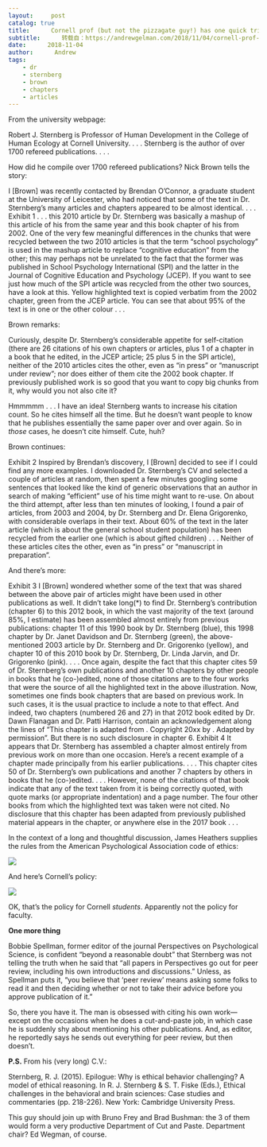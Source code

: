 ```yaml
---
layout:     post
catalog: true
title:      Cornell prof (but not the pizzagate guy!) has one quick trick to getting 1700 peer reviewed publications on your CV
subtitle:      转载自：https://andrewgelman.com/2018/11/04/cornell-prof-not-pizzagate-guy-one-quick-trick-getting-1700-peer-reviewed-publications-cv/
date:      2018-11-04
author:      Andrew
tags:
    - dr
    - sternberg
    - brown
    - chapters
    - articles
---
```





From the university webpage:

> 
Robert J. Sternberg is Professor of Human Development in the College of Human Ecology at Cornell University. . . . Sternberg is the author of over 1700 refereed publications. . . .


How did he compile over 1700 refereed publications? Nick Brown tells the story:

> 
I [Brown] was recently contacted by Brendan O’Connor, a graduate student at the University of Leicester, who had noticed that some of the text in Dr. Sternberg’s many articles and chapters appeared to be almost identical. . . .
Exhibit 1 . . . this 2010 article by Dr. Sternberg was basically a mashup of this article of his from the same year and this book chapter of his from 2002. One of the very few meaningful differences in the chunks that were recycled between the two 2010 articles is that the term “school psychology” is used in the mashup article to replace “cognitive education” from the other; this may perhaps not be unrelated to the fact that the former was published in School Psychology International (SPI) and the latter in the Journal of Cognitive Education and Psychology (JCEP). If you want to see just how much of the SPI article was recycled from the other two sources, have a look at this. Yellow highlighted text is copied verbatim from the 2002 chapter, green from the JCEP article. You can see that about 95% of the text is in one or the other colour . . .


Brown remarks:

> 
Curiously, despite Dr. Sternberg’s considerable appetite for self-citation (there are 26 citations of his own chapters or articles, plus 1 of a chapter in a book that he edited, in the JCEP article; 25 plus 5 in the SPI article), neither of the 2010 articles cites the other, even as “in press” or “manuscript under review”; nor does either of them cite the 2002 book chapter. If previously published work is so good that you want to copy big chunks from it, why would you not also cite it?


Hmmmmm . . . I have an idea! Sternberg wants to increase his citation count. So he cites himself all the time. But he doesn’t want people to know that he publishes essentially the same paper over and over again. So in *those* cases, he doesn’t cite himself. Cute, huh?

Brown continues:

> 
Exhibit 2
Inspired by Brendan’s discovery, I [Brown] decided to see if I could find any more examples. I downloaded Dr. Sternberg’s CV and selected a couple of articles at random, then spent a few minutes googling some sentences that looked like the kind of generic observations that an author in search of making “efficient” use of his time might want to re-use. On about the third attempt, after less than ten minutes of looking, I found a pair of articles, from 2003 and 2004, by Dr. Sternberg and Dr. Elena Grigorenko, with considerable overlaps in their text. About 60% of the text in the later article (which is about the general school student population) has been recycled from the earlier one (which is about gifted children) . . .
Neither of these articles cites the other, even as “in press” or “manuscript in preparation”.


And there’s more:

> 
Exhibit 3
I [Brown] wondered whether some of the text that was shared between the above pair of articles might have been used in other publications as well. It didn’t take long(*) to find Dr. Sternberg’s contribution (chapter 6) to this 2012 book, in which the vast majority of the text (around 85%, I estimate) has been assembled almost entirely from previous publications: chapter 11 of this 1990 book by Dr. Sternberg (blue), this 1998 chapter by Dr. Janet Davidson and Dr. Sternberg (green), the above-mentioned 2003 article by Dr. Sternberg and Dr. Grigorenko (yellow), and chapter 10 of this 2010 book by Dr. Sternberg, Dr. Linda Jarvin, and Dr. Grigorenko (pink). . . .
Once again, despite the fact that this chapter cites 59 of Dr. Sternberg’s own publications and another 10 chapters by other people in books that he (co-)edited, none of those citations are to the four works that were the source of all the highlighted text in the above illustration.
Now, sometimes one finds book chapters that are based on previous work. In such cases, it is the usual practice to include a note to that effect. And indeed, two chapters (numbered 26 and 27) in that 2012 book edited by Dr. Dawn Flanagan and Dr. Patti Harrison, contain an acknowledgement along the lines of “This chapter is adapted from . Copyright 20xx by . Adapted by permission”. But there is no such disclosure in chapter 6.
Exhibit 4
It appears that Dr. Sternberg has assembled a chapter almost entirely from previous work on more than one occasion. Here’s a recent example of a chapter made principally from his earlier publications. . . .
This chapter cites 50 of Dr. Sternberg’s own publications and another 7 chapters by others in books that he (co-)edited. . . .
However, none of the citations of that book indicate that any of the text taken from it is being correctly quoted, with quote marks (or appropriate indentation) and a page number. The four other books from which the highlighted text was taken were not cited. No disclosure that this chapter has been adapted from previously published material appears in the chapter, or anywhere else in the 2017 book . . .



In the context of a long and thoughtful discussion, James Heathers supplies the rules from the American Psychological Association code of ethics:

![](https://andrewgelman.com/wp-content/uploads/2018/04/1jh7NIkyt9jEH1wiI4c44Dw.jpeg)


And here’s Cornell’s policy:

![](https://andrewgelman.com/wp-content/uploads/2018/04/1GsIMO1Ll3FJeaG5FiDCChA.jpg)


OK, that’s the policy for Cornell *students*. Apparently not the policy for faculty.

**One more thing**

Bobbie Spellman, former editor of the journal Perspectives on Psychological Science, is confident “beyond a reasonable doubt” that Sternberg was not telling the truth when he said that “all papers in Perspectives go out for peer review, including his own introductions and discussions.” Unless, as Spellman puts it, “you believe that ‘peer review’ means asking some folks to read it and then deciding whether or not to take their advice before you approve publication of it.”

So, there you have it. The man is obsessed with citing his own work—except on the occasions when he does a cut-and-paste job, in which case he is suddenly shy about mentioning his other publications. And, as editor, he reportedly says he sends out everything for peer review, but then doesn’t.

**P.S.** From his (very long) C.V.:

Sternberg, R. J. (2015). Epilogue: Why is ethical behavior challenging? A model of ethical reasoning. In R. J. Sternberg & S. T. Fiske (Eds.), Ethical challenges in the behavioral and brain sciences: Case studies and commentaries (pp. 218-226). New York: Cambridge University Press.

This guy should join up with Bruno Frey and Brad Bushman: the 3 of them would form a very productive Department of Cut and Paste. Department chair? Ed Wegman, of course.




